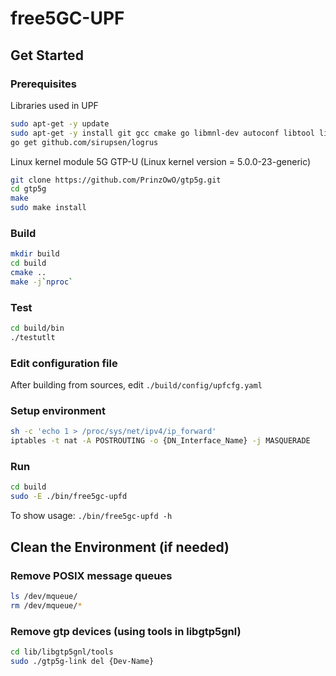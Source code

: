 # free5GC-UPF

## Get Started
### Prerequisites
Libraries used in UPF
```bash
sudo apt-get -y update
sudo apt-get -y install git gcc cmake go libmnl-dev autoconf libtool libyaml-dev
go get github.com/sirupsen/logrus
```

Linux kernel module 5G GTP-U (Linux kernel version = 5.0.0-23-generic)
```bash
git clone https://github.com/PrinzOwO/gtp5g.git
cd gtp5g
make
sudo make install
```

### Build
```bash
mkdir build
cd build
cmake ..
make -j`nproc`
```

### Test
```bash
cd build/bin
./testutlt
```

### Edit configuration file
After building from sources, edit `./build/config/upfcfg.yaml`

### Setup environment
```bash
sh -c 'echo 1 > /proc/sys/net/ipv4/ip_forward'
iptables -t nat -A POSTROUTING -o {DN_Interface_Name} -j MASQUERADE
```

### Run
```bash
cd build
sudo -E ./bin/free5gc-upfd
```
To show usage: `./bin/free5gc-upfd -h`


## Clean the Environment (if needed)
### Remove POSIX message queues
```bash
ls /dev/mqueue/
rm /dev/mqueue/*
```

### Remove gtp devices (using tools in libgtp5gnl)
```bash
cd lib/libgtp5gnl/tools
sudo ./gtp5g-link del {Dev-Name}
```
